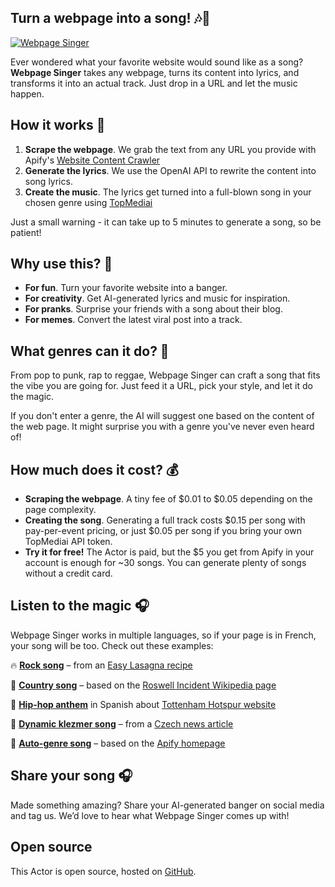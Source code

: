 ## Turn a webpage into a song! 🎶🎸

[![Webpage Singer](https://apify.com/actor-badge?actor=josef.prochazka/webpage-singer)](https://apify.com/josef.prochazka/webpage-singer)

Ever wondered what your favorite website would sound like as a song? **Webpage Singer** takes any webpage, turns its content into lyrics, and transforms it into an actual track. Just drop in a URL and let the music happen.  

## How it works 🎤  

1. **Scrape the webpage**. We grab the text from any URL you provide with Apify's [Website Content Crawler](https://apify.com/apify/website-content-crawler)
2. **Generate the lyrics**. We use the OpenAI API to rewrite the content into song lyrics.  
3. **Create the music**. The lyrics get turned into a full-blown song in your chosen genre using [TopMediai](https://www.topmediai.com/)

Just a small warning - it can take up to 5 minutes to generate a song, so be patient!

## Why use this? 🤔  

- **For fun**. Turn your favorite website into a banger.  
- **For creativity**. Get AI-generated lyrics and music for inspiration.  
- **For pranks**. Surprise your friends with a song about their blog.  
- **For memes**. Convert the latest viral post into a track.  

## What genres can it do? 🎸  

From pop to punk, rap to reggae, Webpage Singer can craft a song that fits the vibe you are going for. Just feed it a URL, pick your style, and let it do the magic.

If you don't enter a genre, the AI will suggest one based on the content of the web page. It might surprise you with a genre you've never even heard of!

## How much does it cost? 💰  

- **Scraping the webpage**. A tiny fee of $0.01 to $0.05 depending on the page complexity.
- **Creating the song**. Generating a full track costs $0.15 per song with pay-per-event pricing, or just $0.05 per song if you bring your own TopMediai API token.
- **Try it for free!** The Actor is paid, but the $5 you get from Apify in your account is enough for ~30 songs. You can generate plenty of songs without a credit card.

## Listen to the magic 🎧  

Webpage Singer works in multiple languages, so if your page is in French, your song will be too. Check out these examples:  

🔥 **[Rock song](https://api.apify.com/v2/key-value-stores/kVjKLzHUsdRec3eli/records/song_variant_1)** – from an [Easy Lasagna recipe](https://www.allrecipes.com/recipe/12011/easy-lasagna-ii/)  

🎸 **[Country song](https://api.apify.com/v2/key-value-stores/CcwRp1jXkfF5uL1XW/records/song_variant_1)** – based on the [Roswell Incident Wikipedia page](https://en.wikipedia.org/wiki/Roswell_incident)  

🎤 **[Hip-hop anthem](https://api.apify.com/v2/key-value-stores/QASzABuO398SeY4TH/records/song_variant_1)** in Spanish about [Tottenham Hotspur website](https://www.tottenhamhotspur.com/)  

🎻 **[Dynamic klezmer song](https://api.apify.com/v2/key-value-stores/Uxhvt2lQFzEkTD1mm/records/song_variant_1)** – from a [Czech news article](https://www.irozhlas.cz/zivotni-styl/vareni-jidlo/svetovy-den-barmanu-vlastne-mixologu-a-navic-jeden-nealko-koktejl_2502220900_dci)

🎵 **[Auto-genre song](https://api.apify.com/v2/key-value-stores/aXqrrXXCZT3yYUGdR/records/song)** – based on the [Apify homepage](https://apify.com/)  

## Share your song 🎧  

Made something amazing? Share your AI-generated banger on social media and tag us. We’d love to hear what Webpage Singer comes up with!  

## Open source  

This Actor is open source, hosted on [GitHub](https://github.com/Pijukatel/actor-text-summary-song).  
